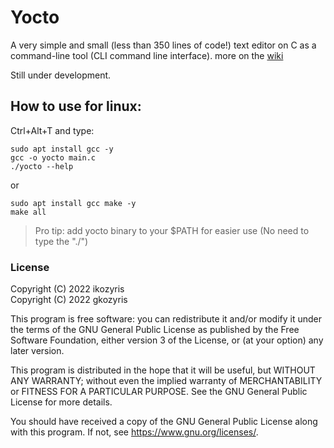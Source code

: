 # Yocto
A very simple and small (less than 350 lines of code!) text editor on C as a command-line tool (CLI command line interface). more on the [wiki](https://github.com/ikozyris/yocto/wiki)

Still under development.
## How to use for linux:
Ctrl+Alt+T and type:
```
sudo apt install gcc -y 
gcc -o yocto main.c
./yocto --help
```
or 
```
sudo apt install gcc make -y 
make all
```
> Pro tip: add yocto binary to your $PATH for easier use (No need to type the "./")



### License

Copyright (C) 2022  ikozyris<br>
Copyright (C) 2022  gkozyris

This program is free software: you can redistribute it and/or modify
it under the terms of the GNU General Public License as published by
the Free Software Foundation, either version 3 of the License, or
(at your option) any later version.

This program is distributed in the hope that it will be useful,
but WITHOUT ANY WARRANTY; without even the implied warranty of
MERCHANTABILITY or FITNESS FOR A PARTICULAR PURPOSE.  See the
GNU General Public License for more details.

You should have received a copy of the GNU General Public License
along with this program.  If not, see <https://www.gnu.org/licenses/>.

